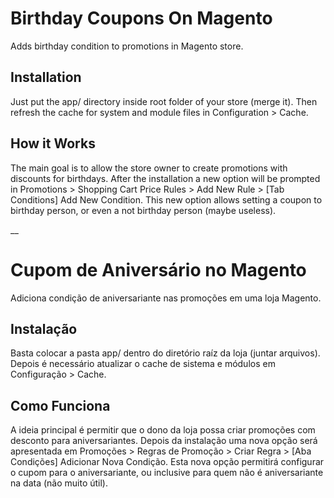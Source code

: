 # Birthday Coupons On Magento
Adds birthday condition  to promotions in Magento store.

## Installation
Just put the app/ directory inside root folder of your store (merge it).
Then refresh the cache for system and module files in Configuration > Cache.

## How it Works
The main goal is to allow the store owner to create promotions with discounts for birthdays. 
After the installation a new option will be prompted in Promotions > Shopping Cart Price Rules > Add New Rule > [Tab Conditions] Add New Condition.
This new option allows setting a coupon to birthday person, or even a not birthday person (maybe useless).

__

# Cupom de Aniversário no Magento
Adiciona condição de aniversariante nas promoções em uma loja Magento.

## Instalação
Basta colocar a pasta app/ dentro do diretório raíz da loja (juntar arquivos).
Depois é necessário atualizar o cache de sistema e módulos em Configuração > Cache.

## Como Funciona
A ideia principal é permitir que o dono da loja possa criar promoções com desconto para aniversariantes.
Depois da instalação uma nova opção será apresentada em Promoções > Regras de Promoção > Criar Regra > [Aba Condições] Adicionar Nova Condição.
Esta nova opção permitirá configurar o cupom para o aniversariante, ou inclusive para quem não é aniversariante na data (não muito útil).